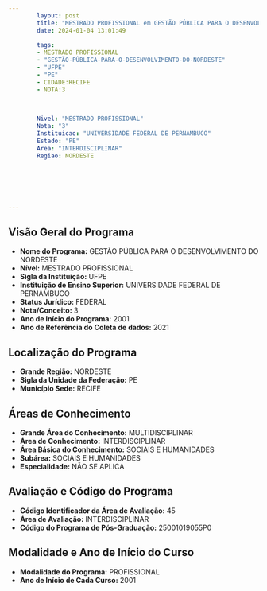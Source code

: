 ```yaml
---
        layout: post
        title: "MESTRADO PROFISSIONAL em GESTÃO PÚBLICA PARA O DESENVOLVIMENTO DO NORDESTE na UFPE  "
        date: 2024-01-04 13:01:49
     
        tags:
        - MESTRADO PROFISSIONAL
        - "GESTÃO-PÚBLICA-PARA-O-DESENVOLVIMENTO-DO-NORDESTE"
        - "UFPE"
        - "PE"
        - CIDADE:RECIFE
        - NOTA:3
        
       

        Nivel: "MESTRADO PROFISSIONAL"
        Nota: "3"
        Instituicao: "UNIVERSIDADE FEDERAL DE PERNAMBUCO"
        Estado: "PE"
        Area: "INTERDISCIPLINAR"
        Regiao: NORDESTE
        
        
        
        
        
        
---
```

## Visão Geral do Programa
- **Nome do Programa:** GESTÃO PÚBLICA PARA O DESENVOLVIMENTO DO NORDESTE
- **Nível:** MESTRADO PROFISSIONAL
- **Sigla da Instituição:** UFPE
- **Instituição de Ensino Superior:** UNIVERSIDADE FEDERAL DE PERNAMBUCO
- **Status Jurídico:** FEDERAL
- **Nota/Conceito:** 3
- **Ano de Início do Programa:** 2001
- **Ano de Referência do Coleta de dados:** 2021

## Localização do Programa
- **Grande Região:** NORDESTE
- **Sigla da Unidade da Federação:** PE
- **Município Sede:** RECIFE

## Áreas de Conhecimento
- **Grande Área do Conhecimento:** MULTIDISCIPLINAR
- **Área de Conhecimento:** INTERDISCIPLINAR
- **Área Básica do Conhecimento:** SOCIAIS E HUMANIDADES
- **Subárea:** SOCIAIS E HUMANIDADES
- **Especialidade:** NÃO SE APLICA

## Avaliação e Código do Programa
- **Código Identificador da Área de Avaliação:** 45
- **Área de Avaliação:** INTERDISCIPLINAR
- **Código do Programa de Pós-Graduação:** 25001019055P0


## Modalidade e Ano de Início do Curso
- **Modalidade do Programa:** PROFISSIONAL
- **Ano de Início de Cada Curso:** 2001
